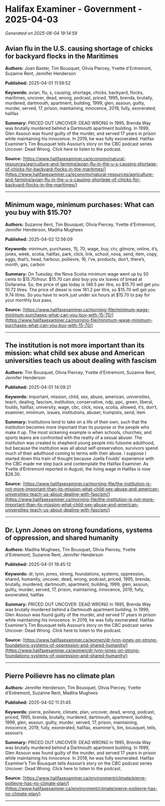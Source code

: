 # Halifax Examiner - Government - 2025-04-03

*Generated on 2025-06-04 19:14:59*

## Avian flu in the U.S. causing shortage of chicks for backyard flocks in the Maritimes

**Authors:** Joan Baxter, Tim Bousquet, Olivia Piercey, Yvette d'Entremont, Suzanne Rent, Jennifer Henderson

**Published:** 2025-04-01 11:59:52

**Keywords:** avian, flu, s, causing, shortage, chicks, backyard, flocks, maritimes, uncover, dead, wrong, podcast, priced, 1995, brenda, brutally, murdered, dartmouth, apartment, building, 1999, glen, assoun, guilty, murder, served, 17, prison, maintaining, innocence, 2019, fully, exonerated, halifax

**Summary:** PRICED OUT UNCOVER: DEAD WRONG In 1995, Brenda Way was brutally murdered behind a Dartmouth apartment building.
In 1999, Glen Assoun was found guilty of the murder, and served 17 years in prison while maintaining his innocence.
In 2019, he was fully exonerated.
Halifax Examiner’s Tim Bousquet tells Assoun’s story on the CBC podcast series Uncover: Dead Wrong.
Click here to listen to the podcast.

**Source:** [https://www.halifaxexaminer.ca/economy/natural-resources/agriculture-and-farming/avian-flu-in-the-u-s-causing-shortage-of-chicks-for-backyard-flocks-in-the-maritimes/](https://www.halifaxexaminer.ca/economy/natural-resources/agriculture-and-farming/avian-flu-in-the-u-s-causing-shortage-of-chicks-for-backyard-flocks-in-the-maritimes/)

---

## Minimum wage, minimum purchases: What can you buy with $15.70?

**Authors:** Suzanne Rent, Tim Bousquet, Olivia Piercey, Yvette d'Entremont, Jennifer Henderson, Madiha Mughees

**Published:** 2025-04-02 12:56:09

**Keywords:** minimum, purchases, 15, 70, wage, buy, ctv, gilmore, online, it’s, jones, week, scotia, halifax, park, click, link, school, nova, send, item, copy, eggs, that’s, head, harbour, poilievre, 16, i’ve, products, don’t, there’s, month, gas, carbon

**Summary:** On Tuesday, the Nova Scotia minimum wage went up by 50 cents to $15.70/hour.
$15.70 can also buy you six loaves of bread at Dollarama.
So, the price of gas today is 146.5 per litre, so $15.70 will get you 10.72 litres.
The price of diesel is now 161.2 per litre, so $15.70 will get you 9.74 litres.
So you have to work just under six hours at $15.70 to pay for your monthly bus pass.

**Source:** [https://www.halifaxexaminer.ca/morning-file/minimum-wage-minimum-purchases-what-can-you-buy-with-15-70/](https://www.halifaxexaminer.ca/morning-file/minimum-wage-minimum-purchases-what-can-you-buy-with-15-70/)

---

## The institution is not more important than its mission: what child sex abuse and American universities teach us about dealing with fascism

**Authors:** Tim Bousquet, Olivia Piercey, Yvette d'Entremont, Suzanne Rent, Jennifer Henderson

**Published:** 2025-04-01 14:09:21

**Keywords:** important, mission, child, sex, abuse, american, universities, teach, dealing, fascism, institution, conservative, ndp, ppc, green, liberal, foulds, halifax, university, wage, cbc, click, nova, scotia, allowed, it’s, don’t, examiner, minimum, issues, institutions, abuser, trumpists, send, item

**Summary:** Institutions tend to take on a life of their own, such that the institution becomes more important than its purpose or the people who make it up.
The most sickening example is when schools, churches, and sports teams are confronted with the reality of a sexual abuser.
The institution was created to shepherd young people into fulsome adulthood, but because the institution was all about self-preservation, survivors spend much of their adulthood coming to terms with their abuse.
I suppose I started down this train of thought because Joella Foulds’ experience with the CBC made me step back and contemplate the Halifax Examiner.
As Yvette d’Entremont reported in August, the living wage in Halifax is now $28.30.

**Source:** [https://www.halifaxexaminer.ca/morning-file/the-institution-is-not-more-important-than-its-mission-what-child-sex-abuse-and-american-universities-teach-us-about-dealing-with-fascism/](https://www.halifaxexaminer.ca/morning-file/the-institution-is-not-more-important-than-its-mission-what-child-sex-abuse-and-american-universities-teach-us-about-dealing-with-fascism/)

---

## Dr. Lynn Jones on strong foundations, systems of oppression, and shared humanity

**Authors:** Madiha Mughees, Tim Bousquet, Olivia Piercey, Yvette d'Entremont, Suzanne Rent, Jennifer Henderson

**Published:** 2025-04-01 19:45:12

**Keywords:** dr, lynn, jones, strong, foundations, systems, oppression, shared, humanity, uncover, dead, wrong, podcast, priced, 1995, brenda, brutally, murdered, dartmouth, apartment, building, 1999, glen, assoun, guilty, murder, served, 17, prison, maintaining, innocence, 2019, fully, exonerated, halifax

**Summary:** PRICED OUT UNCOVER: DEAD WRONG In 1995, Brenda Way was brutally murdered behind a Dartmouth apartment building.
In 1999, Glen Assoun was found guilty of the murder, and served 17 years in prison while maintaining his innocence.
In 2019, he was fully exonerated.
Halifax Examiner’s Tim Bousquet tells Assoun’s story on the CBC podcast series Uncover: Dead Wrong.
Click here to listen to the podcast.

**Source:** [https://www.halifaxexaminer.ca/women/dr-lynn-jones-on-strong-foundations-systems-of-oppression-and-shared-humanity/](https://www.halifaxexaminer.ca/women/dr-lynn-jones-on-strong-foundations-systems-of-oppression-and-shared-humanity/)

---

## Pierre Poilievre has no climate plan

**Authors:** Jennifer Henderson, Tim Bousquet, Olivia Piercey, Yvette d'Entremont, Suzanne Rent, Madiha Mughees

**Published:** 2025-04-02 11:31:45

**Keywords:** pierre, poilievre, climate, plan, uncover, dead, wrong, podcast, priced, 1995, brenda, brutally, murdered, dartmouth, apartment, building, 1999, glen, assoun, guilty, murder, served, 17, prison, maintaining, innocence, 2019, fully, exonerated, halifax, examiner’s, tim, bousquet, tells, assoun’s

**Summary:** PRICED OUT UNCOVER: DEAD WRONG In 1995, Brenda Way was brutally murdered behind a Dartmouth apartment building.
In 1999, Glen Assoun was found guilty of the murder, and served 17 years in prison while maintaining his innocence.
In 2019, he was fully exonerated.
Halifax Examiner’s Tim Bousquet tells Assoun’s story on the CBC podcast series Uncover: Dead Wrong.
Click here to listen to the podcast.

**Source:** [https://www.halifaxexaminer.ca/environment/climate/pierre-poilievre-has-no-climate-plan/](https://www.halifaxexaminer.ca/environment/climate/pierre-poilievre-has-no-climate-plan/)

---

